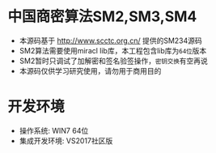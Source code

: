 # 中国商密算法SM2,SM3,SM4

- 本源码基于 http://www.scctc.org.cn/ 提供的SM234源码
- SM2算法需要使用miracl lib库，本工程包含lib库为`64位`版本
- SM2暂时只调试了加解密和签名验签操作，`密钥交换`有空再说
- 本源码仅供学习研究使用，请勿用于商用目的

# 开发环境

- 操作系统: WIN7 64位
- 集成开发环境: VS2017社区版
